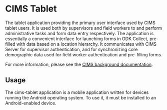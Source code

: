 # CIMS Tablet 

The tablet application providing the primary user interface used by CIMS tablet
users. It is used both by supervisors and field workers to and perform
administrative tasks and form data entry respectively. The application is
essentially a convenient interface for launching forms in ODK Collect,
pre-filled with data based on a location hierarchy. It communicates with CIMS
Server for supervisor authentication, and for synchronizing core demographic
data used for field worker authentication and pre-filling forms.

For more information, please see the [CIMS background
documentation](https://github.com/cims-bioko/cims-bioko.github.io/wiki/Background).

## Usage

The cims-tablet application is a mobile application written for devices running
the Android operating system. To use it, it must be installed to an
Android-enabled device. 

